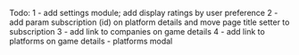 Todo:
1 - add settings module; add display ratings by user preference
2 - add param subscription (id) on platform details and move page title setter to subscription
3 - add link to companies on game details
4 - add link to platforms on game details - platforms modal
